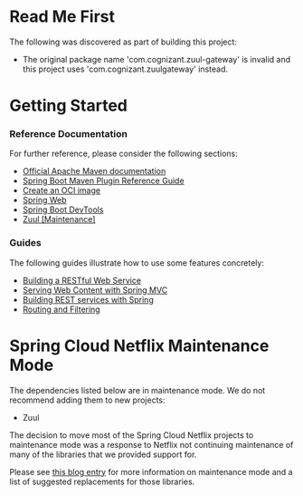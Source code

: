 # Read Me First
The following was discovered as part of building this project:

* The original package name 'com.cognizant.zuul-gateway' is invalid and this project uses 'com.cognizant.zuulgateway' instead.

# Getting Started

### Reference Documentation
For further reference, please consider the following sections:

* [Official Apache Maven documentation](https://maven.apache.org/guides/index.html)
* [Spring Boot Maven Plugin Reference Guide](https://docs.spring.io/spring-boot/docs/2.3.11.RELEASE/maven-plugin/reference/html/)
* [Create an OCI image](https://docs.spring.io/spring-boot/docs/2.3.11.RELEASE/maven-plugin/reference/html/#build-image)
* [Spring Web](https://docs.spring.io/spring-boot/docs/2.5.0/reference/htmlsingle/#boot-features-developing-web-applications)
* [Spring Boot DevTools](https://docs.spring.io/spring-boot/docs/2.5.0/reference/htmlsingle/#using-boot-devtools)
* [Zuul [Maintenance]](https://docs.spring.io/spring-cloud-netflix/docs/2.2.x/reference/html/#router-and-filter-zuul)

### Guides
The following guides illustrate how to use some features concretely:

* [Building a RESTful Web Service](https://spring.io/guides/gs/rest-service/)
* [Serving Web Content with Spring MVC](https://spring.io/guides/gs/serving-web-content/)
* [Building REST services with Spring](https://spring.io/guides/tutorials/bookmarks/)
* [Routing and Filtering](https://spring.io/guides/gs/routing-and-filtering/)

# Spring Cloud Netflix Maintenance Mode

The dependencies listed below are in maintenance mode. We do not recommend adding them to
new projects:

*  Zuul

The decision to move most of the Spring Cloud Netflix projects to maintenance mode was
a response to Netflix not continuing maintenance of many of the libraries that we provided
support for.

Please see [this blog entry](https://spring.io/blog/2018/12/12/spring-cloud-greenwich-rc1-available-now#spring-cloud-netflix-projects-entering-maintenance-mode)
for more information on maintenance mode and a list of suggested replacements for those
libraries.
